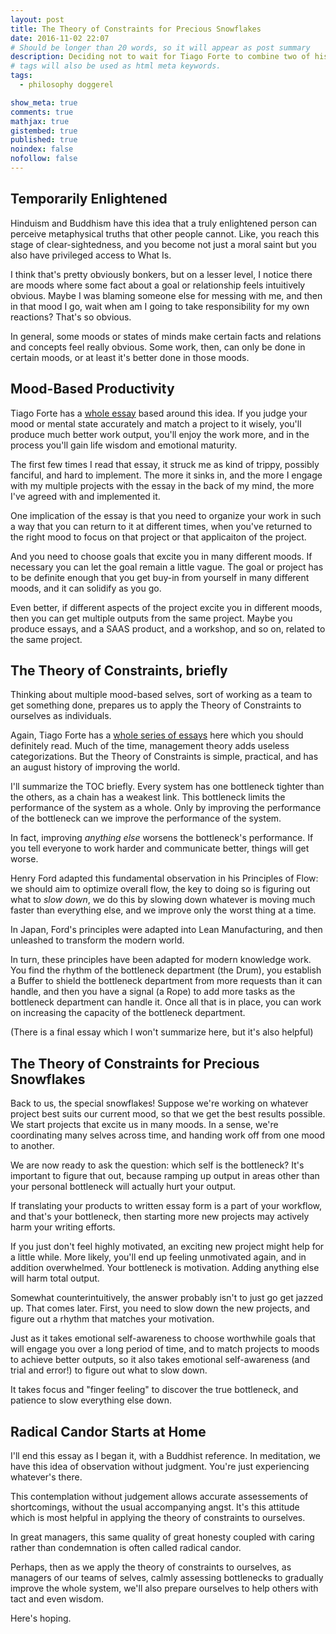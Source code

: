 ```yaml
---
layout: post
title: The Theory of Constraints for Precious Snowflakes
date: 2016-11-02 22:07
# Should be longer than 20 words, so it will appear as post summary
description: Deciding not to wait for Tiago Forte to combine two of his best essays, here I apply management theory to mood-based producivity.
# tags will also be used as html meta keywords.
tags:
  - philosophy doggerel

show_meta: true
comments: true
mathjax: true
gistembed: true
published: true
noindex: false
nofollow: false
---
```


## Temporarily Enlightened<a id="orgheadline1"></a>

Hinduism and Buddhism have this idea that a truly enlightened person can
perceive metaphysical truths that other people cannot. Like, you reach this
stage of clear-sightedness, and you become not just a moral saint but you also
have privileged access to What Is.

I think that's pretty obviously bonkers, but on a lesser level, I notice there
are moods where some fact about a goal or relationship feels intuitively
obvious. Maybe I was blaming someone else for messing with me, and then in that
mood I go, wait when am I going to take responsibility for my own reactions?
That's so obvious.

In general, some moods or states of minds make certain facts and relations and
concepts feel really obvious. Some work, then, can only be done in certain
moods, or at least it's better done in those moods.

## Mood-Based Productivity<a id="orgheadline2"></a>

Tiago Forte has a [whole essay](https://medium.com/forte-labs/productivity-for-precious-snowflakes-68bb9d312362#.lu8v3mjr9) based around this idea. If you judge your mood or
mental state accurately and match a project to it wisely, you'll produce much
better work output, you'll enjoy the work more, and in the process you'll gain
life wisdom and emotional maturity.

The first few times I read that essay, it struck me as kind of trippy, possibly
fanciful, and hard to implement. The more it sinks in, and the more I engage
with my multiple projects with the essay in the back of my mind, the more I've
agreed with and implemented it.

One implication of the essay is that you need to organize your work in such a
way that you can return to it at different times, when you've returned to the
right mood to focus on that project or that applicaiton of the project. 

And you need to choose goals that excite you in many different moods. If
necessary you can let the goal remain a little vague. The goal or project has to
be definite enough that you get buy-in from yourself in many different moods,
and it can solidify as you go.

Even better, if different aspects of the project excite you in different moods, then you can get multiple outputs from the same project. Maybe you produce essays, and a SAAS product, and a workshop, and so on, related to the same project.

## The Theory of Constraints, briefly<a id="orgheadline3"></a>

Thinking about multiple mood-based selves, sort of working as a team to get
something done, prepares us to apply the Theory of Constraints to ourselves as
individuals.

Again, Tiago Forte has a [whole series of essays](https://medium.com/forte-labs/theory-of-constraints-101-2d4d9cf1916a#.ng5e9pz38) here which you should definitely
read. Much of the time, management theory adds useless categorizations. But the
Theory of Constraints is simple, practical, and has an august history of
improving the world.

I'll summarize the TOC briefly. Every system has one bottleneck tighter than the
others, as a chain has a weakest link. This bottleneck limits the performance of
the system as a whole. Only by improving the performance of the bottleneck can
we improve the performance of the system.

In fact, improving *anything else* worsens the bottleneck's performance. If you
tell everyone to work harder and communicate better, things will get worse.

Henry Ford adapted this fundamental observation in his Principles of Flow: we
should aim to optimize overall flow, the key to doing so is figuring out what to
*slow down*, we do this by slowing down whatever is moving much faster than
everything else, and we improve only the worst thing at a time.

In Japan, Ford's principles were adapted into Lean Manufacturing, and then
unleashed to transform the modern world.

In turn, these principles have been adapted for modern knowledge work. You find
the rhythm of the bottleneck department (the Drum), you establish a Buffer to
shield the bottleneck department from more requests than it can handle, and then
you have a signal (a Rope) to add more tasks as the bottleneck department can
handle it. Once all that is in place, you can work on increasing the capacity of
the bottleneck department.

(There is a final essay which I won't summarize here, but it's also helpful)

## The Theory of Constraints for Precious Snowflakes<a id="orgheadline4"></a>

Back to us, the special snowflakes! Suppose we're working on whatever project
best suits our current mood, so that we get the best results possible. We start
projects that excite us in many moods. In a sense, we're coordinating many
selves across time, and handing work off from one mood to another. 

We are now ready to ask the question: which self is the bottleneck? It's
important to figure that out, because ramping up output in areas other than your
personal bottleneck will actually hurt your output.

If translating your products to written essay form is a part of your workflow,
and that's your bottleneck, then starting more new projects may actively harm
your writing efforts.

If you just don't feel highly motivated, an exciting new project might help for
a little while. More likely, you'll end up feeling unmotivated again, and in addition
overwhelmed. Your bottleneck is motivation. Adding anything else will harm total
output.

Somewhat counterintuitively, the answer probably isn't to just go get jazzed
up. That comes later. First, you need to slow down the new projects, and figure
out a rhythm that matches your motivation. 

Just as it takes emotional self-awareness to choose worthwhile goals that will
engage you over a long period of time, and to match projects to moods to achieve
better outputs, so it also takes emotional self-awareness (and trial and error!)
to figure out what to slow down. 

It takes focus and "finger feeling" to discover the true bottleneck, and
patience to slow everything else down.

## Radical Candor Starts at Home<a id="orgheadline5"></a>

I'll end this essay as I began it, with a Buddhist reference. In meditation,
we have this idea of observation without judgment. You're just experiencing
whatever's there.

This contemplation without judgement allows accurate assessements of shortcomings,
without the usual accompanying angst. It's this attitude which is most helpful in
applying the theory of constraints to ourselves.

In great managers, this same quality of great honesty coupled with caring rather
than condemnation is often called radical candor.

Perhaps, then as we apply the theory of constraints to ourselves, as managers of
our teams of selves, calmly assessing bottlenecks to gradually improve the whole
system, we'll also prepare ourselves to help others with tact and even wisdom.

Here's hoping.

